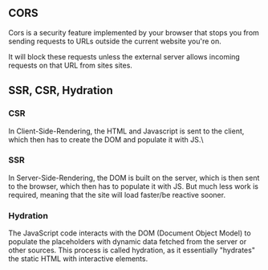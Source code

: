 ## CORS
Cors is a security feature implemented by your browser that stops you from sending requests to URLs outside the current website you're on.

It will block these requests unless the external server allows incoming requests on that URL from sites sites.

## SSR, CSR, Hydration
### CSR
In Client-Side-Rendering, the HTML and Javascript is sent to the client, which then has to create the DOM and populate it with JS.\
### SSR
In Server-Side-Rendering, the DOM is built on the server, which is then sent to the browser, which then has to populate it with JS. But much less work is required, meaning that the site will load faster/be reactive sooner.
### Hydration
The JavaScript code interacts with the DOM (Document Object Model) to populate the placeholders with dynamic data fetched from the server or other sources. This process is called hydration, as it essentially "hydrates" the static HTML with interactive elements.